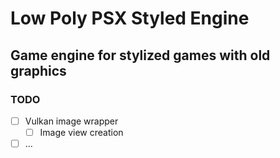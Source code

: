 # Low Poly PSX Styled Engine

## Game engine for stylized games with old graphics

### TODO
- [ ] Vulkan image wrapper
  - [ ] Image view creation
- [ ] ...